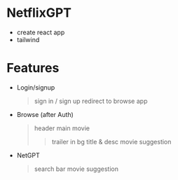 # NetflixGPT

- create react app
- tailwind

# Features

- Login/signup
  > sign in / sign up
  > redirect to browse app
- Browse (after Auth)

  > header
  > main movie
  >
  > > trailer in bg
  > > title & desc
  > > movie suggestion

- NetGPT
  > search bar
  > movie suggestion
